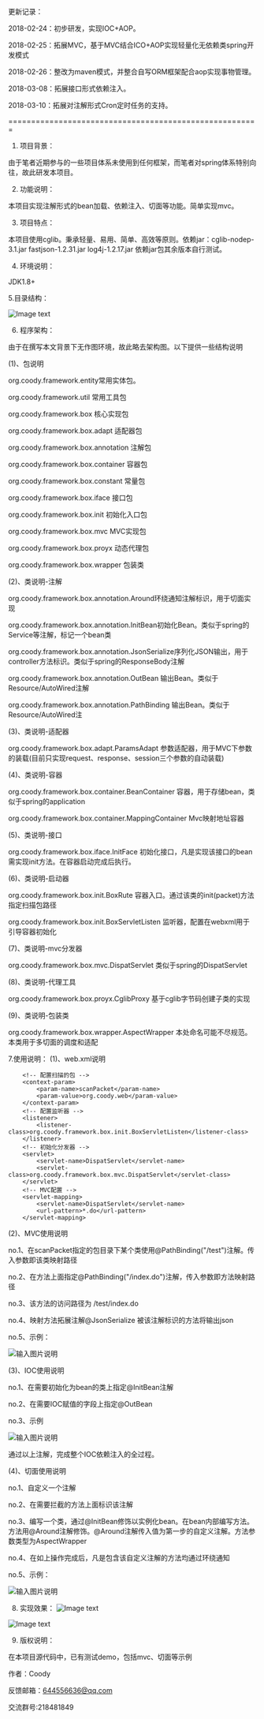 
更新记录：

2018-02-24：初步研发，实现IOC+AOP。

2018-02-25：拓展MVC，基于MVC结合ICO+AOP实现轻量化无依赖类spring开发模式

2018-02-26：整改为maven模式，并整合自写ORM框架配合aop实现事物管理。

2018-03-08：拓展接口形式依赖注入。

2018-03-10：拓展对注解形式Cron定时任务的支持。



=======================================================

1. 项目背景：

由于笔者近期参与的一些项目体系未使用到任何框架，而笔者对spring体系特别向往，故此研发本项目。

2. 功能说明：

本项目实现注解形式的bean加载、依赖注入、切面等功能。简单实现mvc。

3. 项目特点：

本项目使用cglib。秉承轻量、易用、简单、高效等原则。依赖jar：cglib-nodep-3.1.jar fastjson-1.2.31.jar log4j-1.2.17.jar  依赖jar包其余版本自行测试。

4. 环境说明：

JDK1.8+

5.目录结构： 

![Image text](https://static.oschina.net/uploads/space/2018/0225/215135_sePy_3094707.png)

6. 程序架构：

由于在撰写本文背景下无作图环境，故此略去架构图。以下提供一些结构说明

(1)、包说明

org.coody.framework.entity常用实体包。

org.coody.framework.util  常用工具包

org.coody.framework.box  核心实现包

org.coody.framework.box.adapt 适配器包

org.coody.framework.box.annotation 注解包

org.coody.framework.box.container 容器包

org.coody.framework.box.constant 常量包

org.coody.framework.box.iface 接口包

org.coody.framework.box.init 初始化入口包

org.coody.framework.box.mvc MVC实现包

org.coody.framework.box.proyx 动态代理包

org.coody.framework.box.wrapper 包装类

(2)、类说明-注解

org.coody.framework.box.annotation.Around环绕通知注解标识，用于切面实现

org.coody.framework.box.annotation.InitBean初始化Bean。类似于spring的Service等注解，标记一个bean类

org.coody.framework.box.annotation.JsonSerialize序列化JSON输出，用于controller方法标识。类似于spring的ResponseBody注解

org.coody.framework.box.annotation.OutBean 输出Bean。类似于Resource/AutoWired注解

org.coody.framework.box.annotation.PathBinding 输出Bean。类似于Resource/AutoWired注

(3)、类说明-适配器

org.coody.framework.box.adapt.ParamsAdapt  参数适配器，用于MVC下参数的装载(目前只实现request、response、session三个参数的自动装载)

(4)、类说明-容器

org.coody.framework.box.container.BeanContainer 容器，用于存储bean，类似于spring的application

org.coody.framework.box.container.MappingContainer  Mvc映射地址容器

(5)、类说明-接口

org.coody.framework.box.iface.InitFace 初始化接口，凡是实现该接口的bean需实现init方法。在容器启动完成后执行。

(6)、类说明-启动器

org.coody.framework.box.init.BoxRute 容器入口。通过该类的init(packet)方法指定扫描包路径

org.coody.framework.box.init.BoxServletListen 监听器，配置在webxml用于引导容器初始化

(7)、类说明-mvc分发器

org.coody.framework.box.mvc.DispatServlet 类似于spring的DispatServlet

(8)、类说明-代理工具

org.coody.framework.box.proyx.CglibProxy 基于cglib字节码创建子类的实现

(9)、类说明-包装类

org.coody.framework.box.wrapper.AspectWrapper 本处命名可能不尽规范。本类用于多切面的调度和适配  

7.使用说明：
(1)、web.xml说明


```
	<!-- 配置扫描的包 -->
	<context-param>
		<param-name>scanPacket</param-name>
		<param-value>org.coody.web</param-value>
	</context-param>
	<!-- 配置监听器 -->
	<listener>
		<listener-class>org.coody.framework.box.init.BoxServletListen</listener-class>
	</listener>
	<!-- 初始化分发器 -->
	<servlet>
		<servlet-name>DispatServlet</servlet-name>
		<servlet-class>org.coody.framework.box.mvc.DispatServlet</servlet-class>
	</servlet>
	<!-- MVC配置 -->
	<servlet-mapping>
		<servlet-name>DispatServlet</servlet-name>
		<url-pattern>*.do</url-pattern>
	</servlet-mapping>
```






(2)、MVC使用说明

no.1、在scanPacket指定的包目录下某个类使用@PathBinding("/test")注解。传入参数即该类映射路径

no.2、在方法上面指定@PathBinding("/index.do")注解，传入参数即方法映射路径

no.3、该方法的访问路径为 /test/index.do

no.4、映射方法拓展注解@JsonSerialize 被该注解标识的方法将输出json

no.5、示例：


![输入图片说明](https://gitee.com/uploads/images/2018/0228/085812_e2836fe6_1200611.jpeg "mvc.jpg")


(3)、IOC使用说明

no.1、在需要初始化为bean的类上指定@InitBean注解

no.2、在需要IOC赋值的字段上指定@OutBean

no.3、示例


![输入图片说明](https://gitee.com/uploads/images/2018/0228/085831_4605c756_1200611.jpeg "ioc1.jpg")


通过以上注解，完成整个IOC依赖注入的全过程。


(4)、切面使用说明

no.1、自定义一个注解

no.2、在需要拦截的方法上面标识该注解

no.3、编写一个类，通过@InitBean修饰以实例化bean。在bean内部编写方法。方法用@Around注解修饰。@Around注解传入值为第一步的自定义注解。方法参数类型为AspectWrapper

no.4、在如上操作完成后，凡是包含该自定义注解的方法均通过环绕通知

no.5、示例：


![输入图片说明](https://gitee.com/uploads/images/2018/0228/085901_39327602_1200611.png "aspect.png")






8. 实现效果：
![Image text](https://static.oschina.net/uploads/space/2018/0225/215613_79vh_3094707.png)

![Image text](https://static.oschina.net/uploads/space/2018/0225/215847_nlKD_3094707.png)




9. 版权说明：

在本项目源代码中，已有测试demo，包括mvc、切面等示例

作者：Coody

反馈邮箱：644556636@qq.com

交流群号:218481849
